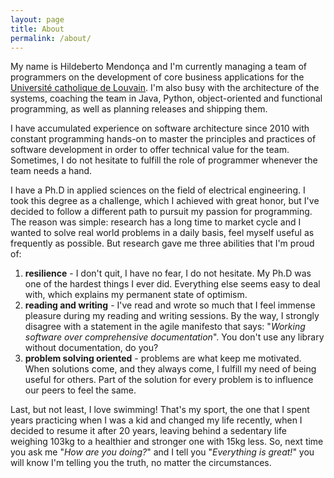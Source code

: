 ```yaml
---
layout: page
title: About
permalink: /about/
---
```


My name is Hildeberto Mendonça and I'm currently managing a team of programmers
on the development of core business applications for the [Université catholique
de Louvain](http://www.uclouvain.be). I'm also busy with the architecture of the
systems, coaching the team in Java, Python, object-oriented and functional
programming, as well as planning releases and shipping them.

I have accumulated experience on software architecture since 2010 with constant
programming hands-on to master the principles and practices of software
development in order to offer technical value for the team. Sometimes, I do not
hesitate to fulfill the role of programmer whenever the team needs a hand.

I have a Ph.D in applied sciences on the field of electrical engineering. I took
this degree as a challenge, which I achieved with great honor, but I've decided
to follow a different path to pursuit my passion for programming. The reason
was simple: research has a long time to market cycle and I wanted to solve real
world problems in a daily basis, feel myself useful as frequently as possible.
But research gave me three abilities that I'm proud of:

1. **resilience** - I don't quit, I have no fear, I do not hesitate. My Ph.D was
   one of the hardest things I ever did. Everything else seems easy to deal with,
   which explains my permanent state of optimism.
2. **reading and writing** - I've read and wrote so much that I feel immense
   pleasure during my reading and writing sessions. By the way, I strongly
   disagree with a statement in the agile manifesto that says: "_Working
   software over comprehensive documentation_". You don't use any library
   without documentation, do you?
3. **problem solving oriented** - problems are what keep me motivated. When
   solutions come, and they always come, I fulfill my need of being useful
   for others. Part of the solution for every problem is to influence our peers
   to feel the same.

Last, but not least, I love swimming! That's my sport, the one that I spent
years practicing when I was a kid and changed my life recently, when I decided
to resume it after 20 years, leaving behind a sedentary life weighing 103kg to a
healthier and stronger one with 15kg less. So, next time you ask me "_How
are you doing?_" and I tell you "_Everything is great!_" you will know I'm
telling you the truth, no matter the circumstances.
